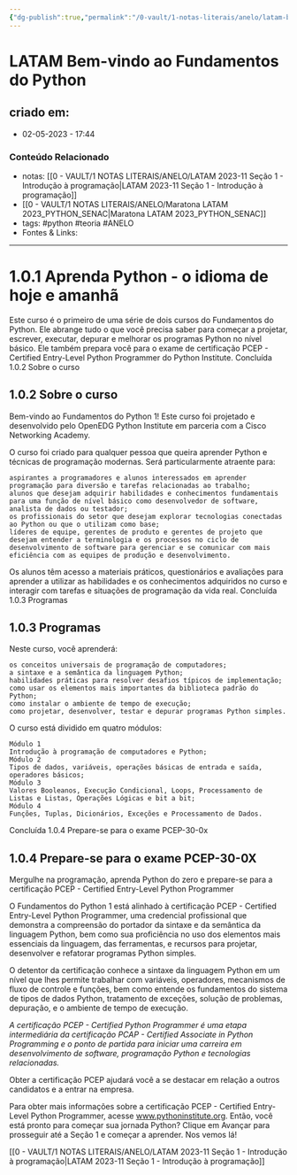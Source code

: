 ```yaml
---
{"dg-publish":true,"permalink":"/0-vault/1-notas-literais/anelo/latam-bem-vindo-ao-fundamentos-do-python/","tags":["python","teoria","ANELO"],"dgHomeLink":true,"dgShowLocalGraph":true,"dgShowFileTree":true,"dgEnableSearch":true,"noteIcon":""}
---
```


# LATAM Bem-vindo ao Fundamentos do Python

## criado em: 
-  02-05-2023 - 17:44

### Conteúdo Relacionado
- notas: [[0 - VAULT/1 NOTAS LITERAIS/ANELO/LATAM 2023-11 Seção 1 - Introdução à programação\|LATAM 2023-11 Seção 1 - Introdução à programação]]
- [[0 - VAULT/1 NOTAS LITERAIS/ANELO/Maratona LATAM 2023_PYTHON_SENAC\|Maratona LATAM 2023_PYTHON_SENAC]]
- tags: #python #teoria #ANELO 
- Fontes & Links: 

---

# 1.0.1 Aprenda Python - o idioma de hoje e amanhã

Este curso é o primeiro de uma série de dois cursos do Fundamentos do Python. Ele abrange tudo o que você precisa saber para começar a projetar, escrever, executar, depurar e melhorar os programas Python no nível básico. Ele também prepara você para o exame de certificação PCEP - Certified Entry-Level Python Programmer do Python Institute.
Concluída 1.0.2 Sobre o curso
## 1.0.2 Sobre o curso

Bem-vindo ao Fundamentos do Python 1! Este curso foi projetado e desenvolvido pelo OpenEDG Python Institute em parceria com a Cisco Networking Academy.

O curso foi criado para qualquer pessoa que queira aprender Python e técnicas de programação modernas. Será particularmente atraente para:

    aspirantes a programadores e alunos interessados em aprender programação para diversão e tarefas relacionadas ao trabalho;
    alunos que desejam adquirir habilidades e conhecimentos fundamentais para uma função de nível básico como desenvolvedor de software, analista de dados ou testador;
    os profissionais do setor que desejam explorar tecnologias conectadas ao Python ou que o utilizam como base;
    líderes de equipe, gerentes de produto e gerentes de projeto que desejam entender a terminologia e os processos no ciclo de desenvolvimento de software para gerenciar e se comunicar com mais eficiência com as equipes de produção e desenvolvimento.

Os alunos têm acesso a materiais práticos, questionários e avaliações para aprender a utilizar as habilidades e os conhecimentos adquiridos no curso e interagir com tarefas e situações de programação da vida real.
Concluída 1.0.3 Programas
## 1.0.3 Programas

Neste curso, você aprenderá:

    os conceitos universais de programação de computadores;
    a sintaxe e a semântica da linguagem Python;
    habilidades práticas para resolver desafios típicos de implementação;
    como usar os elementos mais importantes da biblioteca padrão do Python;
    como instalar o ambiente de tempo de execução;
    como projetar, desenvolver, testar e depurar programas Python simples.

O curso está dividido em quatro módulos:

    Módulo 1
    Introdução à programação de computadores e Python;
    Módulo 2
    Tipos de dados, variáveis, operações básicas de entrada e saída, operadores básicos;
    Módulo 3
    Valores Booleanos, Execução Condicional, Loops, Processamento de Listas e Listas, Operações Lógicas e bit a bit;
    Módulo 4
    Funções, Tuplas, Dicionários, Exceções e Processamento de Dados.

Concluída 1.0.4 Prepare-se para o exame PCEP-30-0x
## 1.0.4 Prepare-se para o exame PCEP-30-0X
Mergulhe na programação, aprenda Python do zero e prepare-se para a certificação PCEP - Certified Entry-Level Python Programmer

O Fundamentos do Python 1 está alinhado à certificação PCEP - Certified Entry-Level Python Programmer, uma credencial profissional que demonstra a compreensão do portador da sintaxe e da semântica da linguagem Python, bem como sua proficiência no uso dos elementos mais essenciais da linguagem, das ferramentas, e recursos para projetar, desenvolver e refatorar programas Python simples.

O detentor da certificação conhece a sintaxe da linguagem Python em um nível que lhes permite trabalhar com variáveis, operadores, mecanismos de fluxo de controle e funções, bem como entende os fundamentos do sistema de tipos de dados Python, tratamento de exceções, solução de problemas, depuração, e o ambiente de tempo de execução.

*A certificação PCEP - Certified Python Programmer é uma etapa intermediária da certificação PCAP - Certified Associate in Python Programming e o ponto de partida para iniciar uma carreira em desenvolvimento de software, programação Python e tecnologias relacionadas.*

Obter a certificação PCEP ajudará você a se destacar em relação a outros candidatos e a entrar na empresa.

Para obter mais informações sobre a certificação PCEP - Certified Entry-Level Python Programmer, acesse www.pythoninstitute.org.
Então, você está pronto para começar sua jornada Python? Clique em Avançar para prosseguir até a Seção 1 e começar a aprender. Nos vemos lá!

[[0 - VAULT/1 NOTAS LITERAIS/ANELO/LATAM 2023-11 Seção 1 - Introdução à programação\|LATAM 2023-11 Seção 1 - Introdução à programação]]